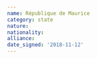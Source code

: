 ```yaml
---
name: République de Maurice
category: state
nature: 
nationality: 
alliance: 
date_signed: '2018-11-12'
---
```

    